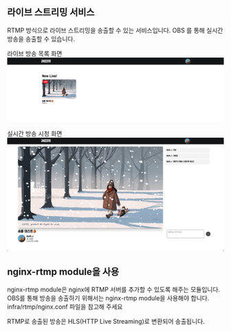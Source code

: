 ## 라이브 스트리밍 서비스

RTMP 방식으로 라이브 스트리밍을 송출할 수 있는 서비스입니다.
OBS 를 통해 실시간 방송을 송출할 수 있습니다.

라이브 방송 목록 화면
![1.png](/assets/home.png)

실시간 방송 시청 화면
![2.png](/assets/stream.png)


## nginx-rtmp module을 사용
nginx-rtmp module은 nginx에 RTMP 서버를 추가할 수 있도록 해주는 모듈입니다.
OBS를 통해 방송을 송출하기 위해서는 nginx-rtmp module을 사용해야 합니다.
infra/rtmp/nginx.conf 파일을 참고해 주세요    

RTMP로 송출된 방송은 HLS(HTTP Live Streaming)로 변환되어 송출됩니다.

